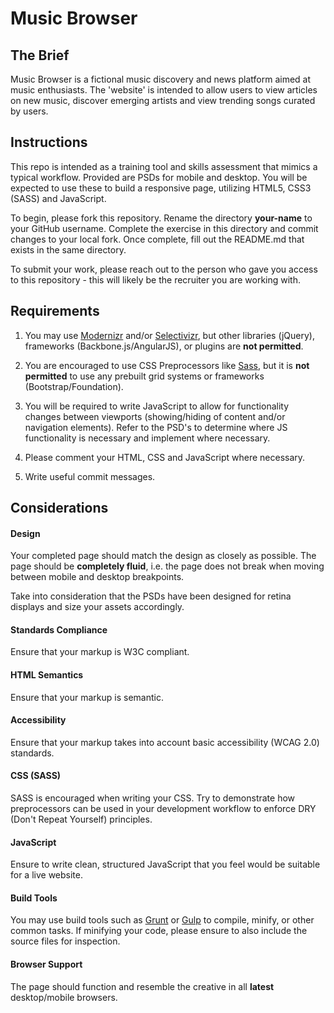 Music Browser
=============

The Brief
-------

Music Browser is a fictional music discovery and news platform aimed at music enthusiasts. The 'website' is intended to allow users to view articles on new music, discover emerging artists and view trending songs curated by users.


Instructions
-------

This repo is intended as a training tool and skills assessment that mimics a typical workflow. Provided are PSDs for mobile and desktop. You will be expected to use these to build a responsive page, utilizing HTML5, CSS3 (SASS) and JavaScript.

To begin, please fork this repository.  Rename the directory **your-name** to your GitHub username.  Complete the exercise in this directory and commit changes to your local fork. Once complete, fill out the README.md that exists in the same directory.

To submit your work, please reach out to the person who gave you access to this repository - this will likely be the recruiter you are working with.

Requirements
-------

1. You may use [Modernizr](http://modernizr.com) and/or [Selectivizr](http://selectivizr.com), but other libraries (jQuery), frameworks (Backbone.js/AngularJS), or plugins are **not permitted**.

2. You are encouraged to use CSS Preprocessors like [Sass](http://sass-lang.com/), but it is **not permitted** to use any prebuilt grid systems or frameworks (Bootstrap/Foundation).

3. You will be required to write JavaScript to allow for functionality changes between viewports (showing/hiding of content and/or navigation elements). Refer to the PSD's to determine where JS functionality is necessary and implement where necessary.

4. Please comment your HTML, CSS and JavaScript where necessary.

5. Write useful commit messages.

Considerations
-------

#### Design

Your completed page should match the design as closely as possible. The page should be **completely fluid**, i.e. the page does not break when moving between mobile and desktop breakpoints.

Take into consideration that the PSDs have been designed for retina displays and size your assets accordingly.

#### Standards Compliance

Ensure that your markup is W3C compliant.

#### HTML Semantics

Ensure that your markup is semantic.

#### Accessibility

Ensure that your markup takes into account basic accessibility (WCAG 2.0) standards.

#### CSS (SASS)

SASS is encouraged when writing your CSS. Try to demonstrate how preprocessors can be used in your development workflow to enforce DRY (Don't Repeat Yourself) principles.

#### JavaScript

Ensure to write clean, structured JavaScript that you feel would be suitable for a live website.

#### Build Tools

You may use build tools such as [Grunt](http://gruntjs.com/) or [Gulp](http://gulpjs.com/) to compile, minify, or other common tasks.  If minifying your code, please ensure to also include the source files for inspection.

#### Browser Support

The page should function and resemble the creative in all **latest** desktop/mobile browsers.
